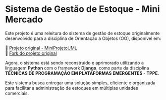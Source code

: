 # Sistema de Gestão de Estoque - Mini Mercado

Este projeto é uma releitura do sistema de gestão de estoque originalmente desenvolvido para a disciplina de Orientação a Objetos (OO), disponível em:  

🔗 [Projeto original - MiniProjetoUML](https://github.com/samarawwleticia/MiniProjetoUML)  
🔁 [Fork do projeto original](https://github.com/Carlos-kadu/MiniProjetoUML)

Agora, o sistema está sendo reconstruído e aprimorado utilizando a linguagem **Python** com o framework **Django**, como parte da disciplina **TÉCNICAS DE PROGRAMAÇÃO EM PLATAFORMAS EMERGENTES - TPPE**.

Este sistema busca entregar uma solução simples, eficiente e organizada para facilitar a administração de estoques em múltiplas unidades comerciais.